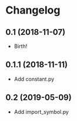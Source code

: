 Changelog
=========

0.1 (2018-11-07)
------------------
- Birth!

0.1.1 (2018-11-11)
------------------
- Add constant.py

0.2 (2019-05-09)
------------------
- Add import_symbol.py
